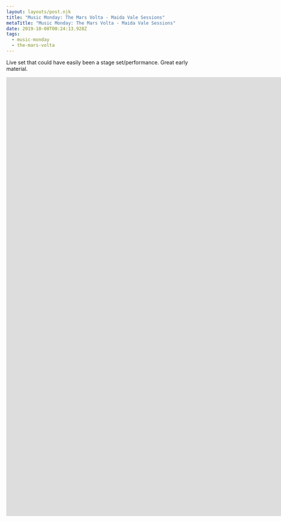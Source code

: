 ```yaml
---
layout: layouts/post.njk
title: "Music Monday: The Mars Volta - Maida Vale Sessions"
metaTitle: "Music Monday: The Mars Volta - Maida Vale Sessions"
date: 2019-10-08T00:24:13.928Z
tags:
  - music-monday
  - the-mars-volta
---
```

Live set that could have easily been a stage set/performance. Great early material.

<iframe width="2231" height="1169" src="https://www.youtube.com/embed/zHyzk73AtTc" title="YouTube video player" frameborder="0" allow="accelerometer; autoplay; clipboard-write; encrypted-media; gyroscope; picture-in-picture" allowfullscreen></iframe>